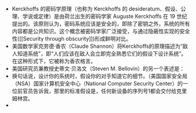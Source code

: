 - Kerckhoffs 的密码学原理（也称为 Kerckhoffs 的 desideratum、假设、公理、学说或定律）是由荷兰出生的密码学家 Auguste Kerckhoffs 在 19 世纪提出的。该原则认为，密码系统应该是安全的，即除了密钥之外，系统的所有内容都是公共知识。这个概念被密码学家广泛接受，与通过隐蔽性实现的安全性([[Security through obscurity]])形成鲜明对比。
- 美国数学家克劳德·香农（Claude Shannon）将Kerckhoffs的原理描述为“敌人知道系统”，即“人们应该在敌人会立即完全熟悉它们的假设下设计系统”。在这种形式下，它被称为香农格言。
- 美国研究员兼教授史蒂文·贝洛文（Steven M. Bellovin）的另一个表述是：
- 换句话说，设计你的系统时，假设你的对手知道它的细节。（美国国家安全局（NSA）国家计算机安全中心（National Computer Security Center）的一位前官员告诉我，那里的标准假设是，任何新设备的序列号1都会交付给克里姆林宫。
-